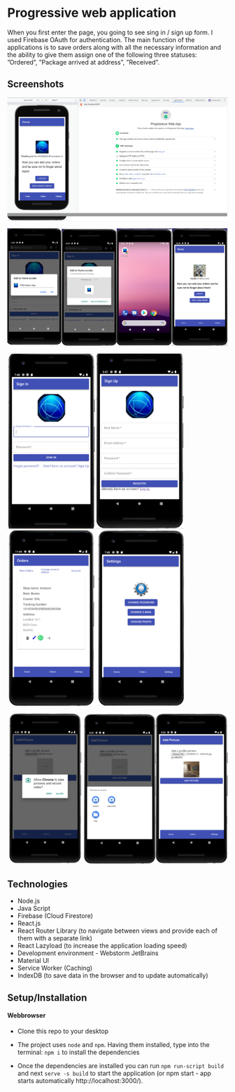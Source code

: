 <h1>Progressive web application</h1>
When you first enter the page, you going to see sing in / sign up form. I used Firebase OAuth for authentication. 
The main function of the applications is to save orders along with all the necessary information and the ability to give them assign one of the following three statuses: ”Ordered”, ”Package arrived at address”, ”Received”.

<h2>Screenshots</h2>
<p align="left">
<img src="images/Lighthouse.png" alt="Lighthouse"/>
</p>
<p align="left">
<img src="images/PWA_on_Android.png" alt="PWA_on_Android"/>
</p>
<p float="left">
<img src="images/Login.png"  width="200" height="400" alt="Login"/>
<img src="images/Sign_Uppng.png"  width="200" height="400" alt="Sign Uppng"/>
<img src="images/Orders.png"  width="200" height="400" alt="Orders"/>
<img src="images/Settings.png"  width="200" height="400" alt="Settings"/>
</p>
<p align="left">
<img src="images/Add_Picture.png" alt="Add_Picture"/>
</p>


 <h2>Technologies</h2>
 
- Node.js
- Java Script
- Firebase (Cloud Firestore)
- React.js
- React Router Library (to navigate between views and provide each of them with a separate link)
- React Lazyload (to increase the application loading speed)
- Development environment - Webstorm JetBrains
- Material UI
- Service Worker (Caching)
- IndexDB (to save data in the browser and to update automatically)

 <h2>Setup/Installation</h2>
 <h4> Webbrowser </h4>
 
 - Clone this repo to your desktop
 
 - The project uses `node` and `npm`. Having them installed, type into the terminal: `npm i` to install the dependencies

- Once the dependencies are installed you can run `npm run-script build` and next `serve -s build` to start the application (or npm start - app starts automatically http://localhost:3000/).




